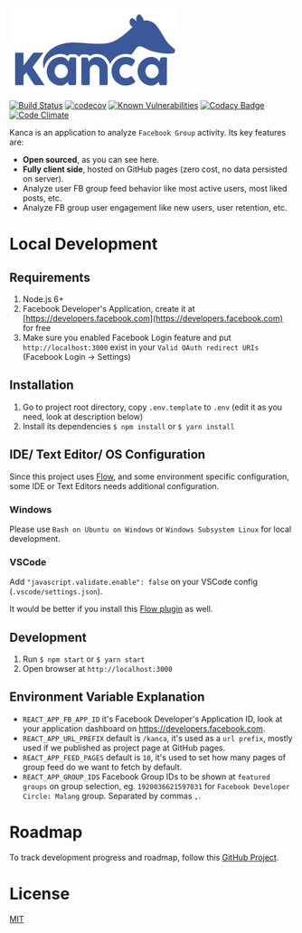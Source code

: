 ![Kanca logo](https://github.com/hellowin/kanca/blob/master/public/img/logo.png)

[![Build Status](https://travis-ci.org/hellowin/kanca.svg?branch=master)](https://travis-ci.org/hellowin/kanca)
[![codecov](https://codecov.io/gh/hellowin/kanca/branch/master/graph/badge.svg)](https://codecov.io/gh/hellowin/kanca)
[![Known Vulnerabilities](https://snyk.io/test/github/hellowin/kanca/badge.svg)](https://snyk.io/test/github/hellowin/kanca)
[![Codacy Badge](https://api.codacy.com/project/badge/Grade/34810083c2eb4046a67dba2959dcca9f)](https://www.codacy.com/app/hellowin/kanca?utm_source=github.com&utm_medium=referral&utm_content=hellowin/kanca&utm_campaign=badger)
[![Code Climate](https://codeclimate.com/github/hellowin/kanca/badges/gpa.svg)](https://codeclimate.com/github/hellowin/kanca)

Kanca is an application to analyze `Facebook Group` activity. Its key features are:

- **Open sourced**, as you can see here.
- **Fully client side**, hosted on GitHub pages (zero cost, no data persisted on server).
- Analyze user FB group feed behavior like most active users, most liked posts, etc.
- Analyze FB group user engagement like new users, user retention, etc.

# Local Development

## Requirements

1. Node.js 6+
2. Facebook Developer's Application, create it at [https://developers.facebook.com](https://developers.facebook.com) for free
3. Make sure you enabled Facebook Login feature and put `http://localhost:3000` exist in your `Valid OAuth redirect URIs` (Facebook Login -> Settings)

## Installation

1. Go to project root directory, copy `.env.template` to `.env` (edit it as you need, look at description below)
2. Install its dependencies `$ npm install` or `$ yarn install`

## IDE/ Text Editor/ OS Configuration

Since this project uses [Flow](https://flow.org/), and some environment specific configuration, some IDE or Text Editors needs additional configuration.

### Windows

Please use `Bash on Ubuntu on Windows` or `Windows Subsystem Linux` for local development.

### VSCode

Add `"javascript.validate.enable": false` on your VSCode config (`.vscode/settings.json`).

It would be better if you install this [Flow plugin](https://marketplace.visualstudio.com/items?itemName=flowtype.flow-for-vscode) as well.

## Development

1. Run `$ npm start` or `$ yarn start`
2. Open browser at `http://localhost:3000`

## Environment Variable Explanation

- `REACT_APP_FB_APP_ID` it's Facebook Developer's Application ID, look at your application dashboard on https://developers.facebook.com.
- `REACT_APP_URL_PREFIX` default is `/kanca`, it's used as a `url prefix`, mostly used if we published as project page at GitHub pages.
- `REACT_APP_FEED_PAGES` default is `10`, it's used to set how many pages of group feed do we want to fetch by default.
- `REACT_APP_GROUP_IDS` Facebook Group IDs to be shown at `featured groups` on group selection, eg. `1920036621597031` for `Facebook Developer Circle: Malang` group. Separated by commas `,`.

# Roadmap

To track development progress and roadmap, follow this [GitHub Project](https://github.com/hellowin/kanca/projects).

# License

[MIT](https://github.com/hellowin/kanca/blob/master/LICENSE)
